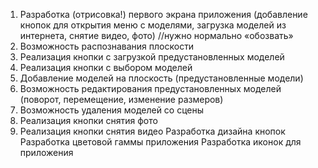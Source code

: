 
1. Разработка (отрисовка!) первого экрана приложения (добавление кнопок для открытия меню с моделями, загрузка моделей из интернета, снятие видео, фото) //нужно нормально «обозвать»
2. Возможность распознавания плоскости
3. Реализация кнопки с загрузкой предустановленных моделей
4. Реализация кнопки с выбором моделей
5. Добавление моделей на плоскость (предустановленные модели)
6. Возможность редактирования предустановленных моделей (поворот, перемещение, изменение размеров)
7. Возможность удаления моделей со сцены
8. Реализация кнопки снятия фото
9. Реализация кнопки снятия видео
Разработка дизайна кнопок
Разработка цветовой гаммы приложения
Разработка иконок для приложения






